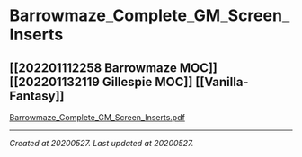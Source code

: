 # Barrowmaze_Complete_GM_Screen_Inserts
 [[202201112258 Barrowmaze MOC]] [[202201132119 Gillespie MOC]] [[Vanilla-Fantasy]] 
---



[Barrowmaze\_Complete\_GM\_Screen\_Inserts.pdf](./resources/202005271547_Barrowmaze_Complete_GM_Screen_Inserts.resources/Barrowmaze_Complete_GM_Screen_Inserts.pdf)

---

_Created at 20200527._
_Last updated at 20200527._



